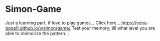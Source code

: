 # Simon-Game

Just a learning part, if love to play games...
Click here....https://venu-gopal1.github.io/v/simon/game/
Test your memory, till what level you are able to memorize the pattern...
